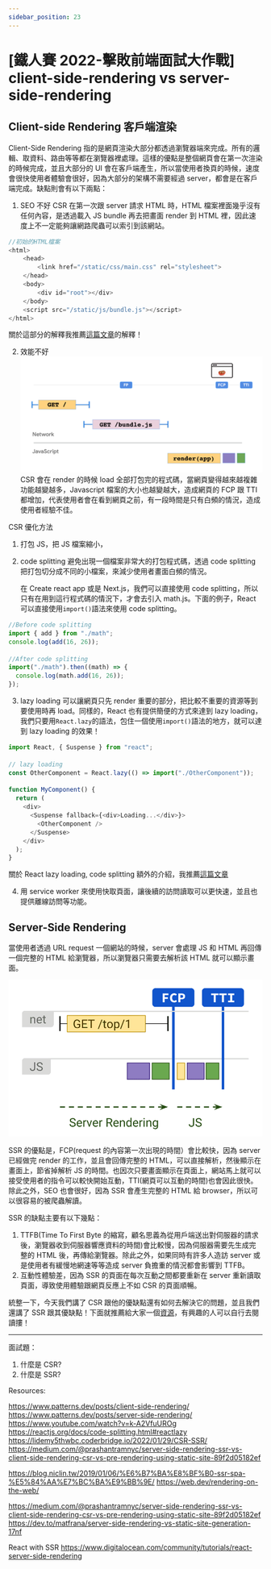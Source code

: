 ```yaml
---
sidebar_position: 23
---
```


# [鐵人賽 2022-擊敗前端面試大作戰] client-side-rendering vs server-side-rendering

## Client-side Rendering 客戶端渲染

Client-Side Rendering 指的是網頁渲染大部分都透過瀏覽器端來完成。所有的邏輯、取資料、路由等等都在瀏覽器裡處理。這樣的優點是整個網頁會在第一次渲染的時候完成，並且大部分的 UI 會在客戶端產生，所以當使用者換頁的時候，速度會很快使用者體驗會很好，因為大部分的架構不需要經過 server，都會是在客戶端完成。缺點則會有以下兩點：

1. SEO 不好
   CSR 在第一次跟 server 請求 HTML 時，HTML 檔案裡面幾乎沒有任何內容，是透過載入 JS bundle 再去把畫面 render 到 HTML 裡，因此速度上不一定能夠讓網路爬蟲可以索引到該網站。

```js
//初始的HTML檔案
<html>
    <head>
        <link href="/static/css/main.css" rel="stylesheet">
    </head>
    <body>
        <div id="root"></div>
    </body>
    <script src="/static/js/bundle.js"></script>
</html>
```

關於這部分的解釋我推薦[這篇文章](https://lidemy5thwbc.coderbridge.io/2022/01/29/CSR-SSR/)的解釋！

2. 效能不好  
   ![CSR](./Img/CSR.png)
   CSR 會在 render 的時候 load 全部打包完的程式碼，當網頁變得越來越複雜功能越變越多，Javascript 檔案的大小也越變越大，造成網頁的 FCP 跟 TTI 都增加，代表使用者會在看到網頁之前，有一段時間是只有白頻的情況，造成使用者經驗不佳。

CSR 優化方法

1. 打包 JS，把 JS 檔案縮小，
2. code splitting
   避免出現一個檔案非常大的打包程式碼，透過 code splitting 把打包切分成不同的小檔案，來減少使用者畫面白頻的情況。

   在 Create react app 或是 Next.js，我們可以直接使用 code splitting，所以只有在用到這行程式碼的情況下，才會去引入 math.js。下面的例子，React 可以直接使用`import()`語法來使用 code splitting。

```js
//Before code splitting
import { add } from "./math";
console.log(add(16, 26));

//After code splitting
import("./math").then((math) => {
  console.log(math.add(16, 26));
});
```

3. lazy loading
   可以讓網頁只先 render 重要的部分，把比較不重要的資源等到要使用時再 load。同樣的，React 也有提供簡便的方式來達到 lazy loading，我們只要用`React.lazy`的語法，包住一個使用`import()`語法的地方，就可以達到 lazy loading 的效果！

```js
import React, { Suspense } from "react";

// lazy loading
const OtherComponent = React.lazy(() => import("./OtherComponent"));

function MyComponent() {
  return (
    <div>
      <Suspense fallback={<div>Loading...</div>}>
        <OtherComponent />
      </Suspense>
    </div>
  );
}
```

關於 React lazy loading, code splitting 額外的介紹，我推薦[這篇文章](https://medium.com/starbugs/react-%E7%82%BA%E5%A4%AA%E9%BE%90%E5%A4%A7%E7%9A%84%E7%A8%8B%E5%BC%8F%E7%A2%BC%E5%81%9A-lazy-loading-%E5%92%8C-code-splitting-7384626a6e0d)

4. 用 service worker 來使用快取頁面，讓後續的訪問讀取可以更快速，並且也提供離線訪問等功能。

## Server-Side Rendering

當使用者透過 URL request 一個網站的時候，server 會處理 JS 和 HTML 再回傳一個完整的 HTML 給瀏覽器，所以瀏覽器只需要去解析該 HTML 就可以顯示畫面。

![SSR](./Img/SSR.png)

SSR 的優點是，FCP(request 的內容第一次出現的時間）會比較快，因為 server 已經做完 render 的工作，並且會回傳完整的 HTML，可以直接解析，然後顯示在畫面上，節省掉解析 JS 的時間。也因次只要畫面顯示在頁面上，網站馬上就可以接受使用者的指令可以較快開始互動，TTI(網頁可以互動的時間)也會因此很快。除此之外，SEO 也會很好，因為 SSR 會產生完整的 HTML 給 browser，所以可以很容易的被爬蟲解讀。

SSR 的缺點主要有以下幾點：

1.  TTFB(Time To First Byte 的縮寫，顧名思義為從用戶端送出對伺服器的請求後，瀏覽器收到伺服器響應資料的時間)會比較慢，因為伺服器需要先生成完整的 HTML 後，再傳給瀏覽器。除此之外，如果同時有許多人造訪 server 或是使用者有緩慢地網速等等造成 server 負擔重的情況都會影響到 TTFB。
2.  互動性體驗差，因為 SSR 的頁面在每次互動之間都要重新在 server 重新讀取頁面，導致使用體驗跟網頁反應上不如 CSR 的頁面順暢。

統整一下，今天我們講了 CSR 跟他的優缺點還有如何去解決它的問題，並且我們還講了 SSR 跟其優缺點！下面就推薦給大家一個[資源](https://www.patterns.dev/posts/static-rendering/)，有興趣的人可以自行去閱讀摟！

---

面試題：

1. 什麼是 CSR?
2. 什麼是 SSR?

Resources:

https://www.patterns.dev/posts/client-side-rendering/
https://www.patterns.dev/posts/server-side-rendering/
https://www.youtube.com/watch?v=k-A2VfuUROg
https://reactjs.org/docs/code-splitting.html#reactlazy
https://lidemy5thwbc.coderbridge.io/2022/01/29/CSR-SSR/
https://medium.com/@prashantramnyc/server-side-rendering-ssr-vs-client-side-rendering-csr-vs-pre-rendering-using-static-site-89f2d05182ef

https://blog.niclin.tw/2019/01/06/%E6%B7%BA%E8%BF%B0-ssr-spa-%E5%84%AA%E7%BC%BA%E9%BB%9E/
https://web.dev/rendering-on-the-web/

https://medium.com/@prashantramnyc/server-side-rendering-ssr-vs-client-side-rendering-csr-vs-pre-rendering-using-static-site-89f2d05182ef
https://dev.to/matfrana/server-side-rendering-vs-static-site-generation-17nf

React with SSR
https://www.digitalocean.com/community/tutorials/react-server-side-rendering
